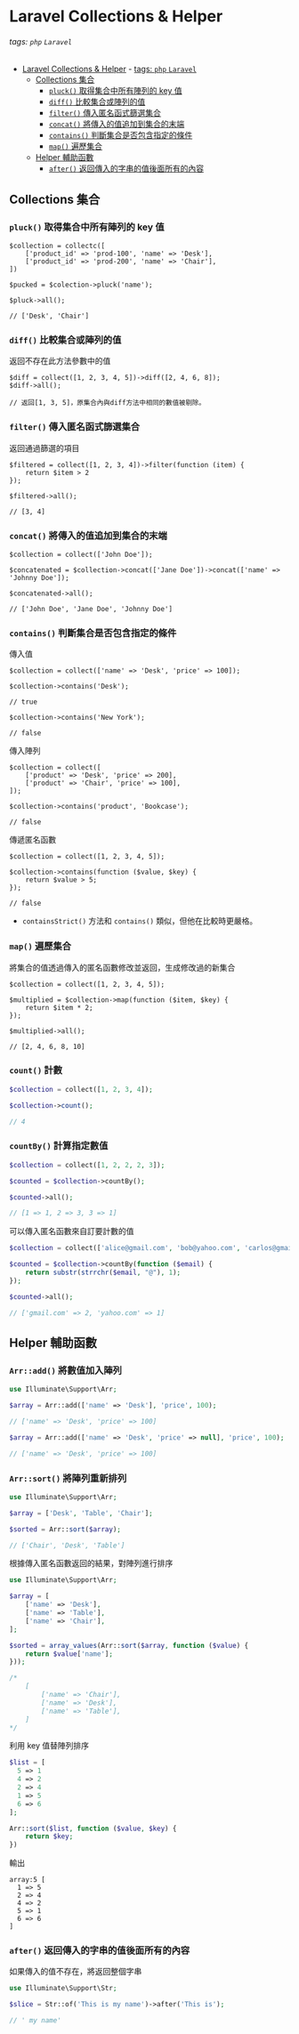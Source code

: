 # Laravel Collections & Helper

###### tags: `php` `Laravel`

- [Laravel Collections & Helper](#laravel-collections--helper) - [tags: `php` `Laravel`](#tags-php-laravel)
  - [Collections 集合](#collections-集合)
    - [`pluck()` 取得集合中所有陣列的 key 值](#pluck-取得集合中所有陣列的-key-值)
    - [`diff()` 比較集合或陣列的值](#diff-比較集合或陣列的值)
    - [`filter()` 傳入匿名函式篩選集合](#filter-傳入匿名函式篩選集合)
    - [`concat()` 將傳入的值追加到集合的末端](#concat-將傳入的值追加到集合的末端)
    - [`contains()` 判斷集合是否包含指定的條件](#contains-判斷集合是否包含指定的條件)
    - [`map()` 遍歷集合](#map-遍歷集合)
  - [Helper 輔助函數](#helper-輔助函數)
    - [`after()` 返回傳入的字串的值後面所有的內容](#after-返回傳入的字串的值後面所有的內容)

## Collections 集合

### `pluck()` 取得集合中所有陣列的 key 值

```php=
$collection = collectc([
    ['product_id' => 'prod-100', 'name' => 'Desk'],
    ['product_id' => 'prod-200', 'name' => 'Chair'],
])

$pucked = $colection->pluck('name');

$pluck->all();

// ['Desk', 'Chair']
```

### `diff()` 比較集合或陣列的值

返回不存在此方法參數中的值

```php=
$diff = collect([1, 2, 3, 4, 5])->diff([2, 4, 6, 8]);
$diff->all();

// 返回[1, 3, 5]，原集合內與diff方法中相同的數值被剔除。
```

### `filter()` 傳入匿名函式篩選集合

返回通過篩選的項目

```php=
$filtered = collect([1, 2, 3, 4])->filter(function (item) {
    return $item > 2
});

$filtered->all();

// [3, 4]
```

### `concat()` 將傳入的值追加到集合的末端

```php=
$collection = collect(['John Doe']);

$concatenated = $collection->concat(['Jane Doe'])->concat(['name' => 'Johnny Doe']);

$concatenated->all();

// ['John Doe', 'Jane Doe', 'Johnny Doe']
```

### `contains()` 判斷集合是否包含指定的條件

傳入值

```php=
$collection = collect(['name' => 'Desk', 'price' => 100]);

$collection->contains('Desk');

// true

$collection->contains('New York');

// false
```

傳入陣列

```php=
$collection = collect([
    ['product' => 'Desk', 'price' => 200],
    ['product' => 'Chair', 'price' => 100],
]);

$collection->contains('product', 'Bookcase');

// false
```

傳遞匿名函數

```php=
$collection = collect([1, 2, 3, 4, 5]);

$collection->contains(function ($value, $key) {
    return $value > 5;
});

// false
```

- `containsStrict()` 方法和 `contains()` 類似，但他在比較時更嚴格。

### `map()` 遍歷集合

將集合的值透過傳入的匿名函數修改並返回，生成修改過的新集合

```php=
$collection = collect([1, 2, 3, 4, 5]);

$multiplied = $collection->map(function ($item, $key) {
    return $item * 2;
});

$multiplied->all();

// [2, 4, 6, 8, 10]
```

### `count()` 計數

```php
$collection = collect([1, 2, 3, 4]);

$collection->count();

// 4
```

### `countBy()` 計算指定數值

```php
$collection = collect([1, 2, 2, 2, 3]);

$counted = $collection->countBy();

$counted->all();

// [1 => 1, 2 => 3, 3 => 1]
```

可以傳入匿名函數來自訂要計數的值

```php
$collection = collect(['alice@gmail.com', 'bob@yahoo.com', 'carlos@gmail.com']);

$counted = $collection->countBy(function ($email) {
    return substr(strrchr($email, "@"), 1);
});

$counted->all();

// ['gmail.com' => 2, 'yahoo.com' => 1]
```

## Helper 輔助函數

### `Arr::add()` 將數值加入陣列

```php
use Illuminate\Support\Arr;

$array = Arr::add(['name' => 'Desk'], 'price', 100);

// ['name' => 'Desk', 'price' => 100]

$array = Arr::add(['name' => 'Desk', 'price' => null], 'price', 100);

// ['name' => 'Desk', 'price' => 100]

```

### `Arr::sort()` 將陣列重新排列

```php
use Illuminate\Support\Arr;

$array = ['Desk', 'Table', 'Chair'];

$sorted = Arr::sort($array);

// ['Chair', 'Desk', 'Table']
```

根據傳入匿名函數返回的結果，對陣列進行排序

```php
use Illuminate\Support\Arr;

$array = [
    ['name' => 'Desk'],
    ['name' => 'Table'],
    ['name' => 'Chair'],
];

$sorted = array_values(Arr::sort($array, function ($value) {
    return $value['name'];
}));

/*
    [
        ['name' => 'Chair'],
        ['name' => 'Desk'],
        ['name' => 'Table'],
    ]
*/
```

利用 key 值替陣列排序

```php
$list = [
  5 => 1
  4 => 2
  2 => 4
  1 => 5
  6 => 6
];

Arr::sort($list, function ($value, $key) {
    return $key;
})
```

輸出

```log
array:5 [
  1 => 5
  2 => 4
  4 => 2
  5 => 1
  6 => 6
]
```

### `after()` 返回傳入的字串的值後面所有的內容

如果傳入的值不存在，將返回整個字串

```php
use Illuminate\Support\Str;

$slice = Str::of('This is my name')->after('This is');

// ' my name'
```
